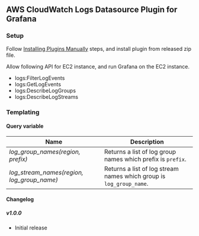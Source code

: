 ## AWS CloudWatch Logs Datasource Plugin for Grafana

### Setup
Follow [Installing Plugins Manually](https://grafana.com/docs/plugins/installation/) steps, and install plugin from released zip file.

Allow following API for EC2 instance, and run Grafana on the EC2 instance.

- logs:FilterLogEvents
- logs:GetLogEvents
- logs:DescribeLogGroups
- logs:DescribeLogStreams

### Templating

#### Query variable

Name | Description
---- | --------
*log_group_names(region, prefix)* | Returns a list of log group names which prefix is `prefix`.
*log_stream_names(region, log_group_name)* | Returns a list of log stream names which group is `log_group_name`.

#### Changelog

##### v1.0.0
- Initial release
